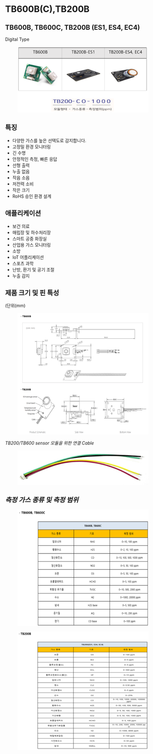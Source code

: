 # TB600B(C),TB200B

## TB600B, TB600C, TB200B (ES1, ES4, EC4)

Digital Type

<figure><img src="../../../../.gitbook/assets/TB600_TB200_main_pic.PNG" alt=""><figcaption></figcaption></figure>

&#x20;

## 특징

* 다양한 가스를 높은 선택도로 감지합니다.
* 고정밀 환경 모니터링
* 긴 수명
* 안정적인 측정, 빠른 응답
* 선형 출력
* 누출 없음
* 작음 소음
* 저전력 소비
* 작은 크기
* RoHS 승인 환경 설계

## 애플리케이션

* 보건 의료
* 매립장 및 하수처리장
* 스마트 공중 화장실
* 산업용 가스 모니터링
* 소방
* IoT 어플리케이션
* 스포츠 과학
* 난방, 환기 및 공기 조절
* 누출 감지



## 제품 크기 및 핀 특성

(단위(mm)

<figure><img src="../../../../.gitbook/assets/TB600_TB200_pin_demension.PNG" alt=""><figcaption></figcaption></figure>

_TB200/TB600 sensor 모듈을 위한 연결 Cable_

<figure><img src="../../../../.gitbook/assets/tb200_600_cable.jpg" alt=""><figcaption></figcaption></figure>

## _측정 가스 종류 및 측정 범위_

<figure><img src="../../../../.gitbook/assets/tb600_tb200_gas_range.PNG" alt=""><figcaption></figcaption></figure>

<figure><img src="../../../../.gitbook/assets/tb200_gas_range.PNG" alt=""><figcaption></figcaption></figure>



